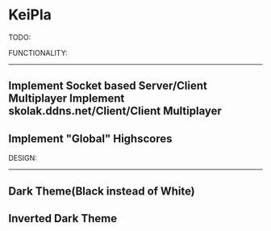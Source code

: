 # KeiPla
TODO:


FUNCTIONALITY:

---
Implement Socket based Server/Client Multiplayer
Implement skolak.ddns.net/Client/Client Multiplayer
---
Implement "Global" Highscores
---


DESIGN:

---
Dark Theme(Black instead of White)
---
Inverted Dark Theme
---
